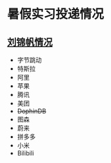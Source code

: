 # 暑假实习投递情况

## [刘锦帆情况](#./LJF/README.md)

* 字节跳动 
* 特斯拉 
* 阿里         
* 苹果         
* 腾讯         
* 美团         
* ~~DophinDB~~
* 图森        
* 蔚来        
* 拼多多    
* 小米         
* Bilibili

